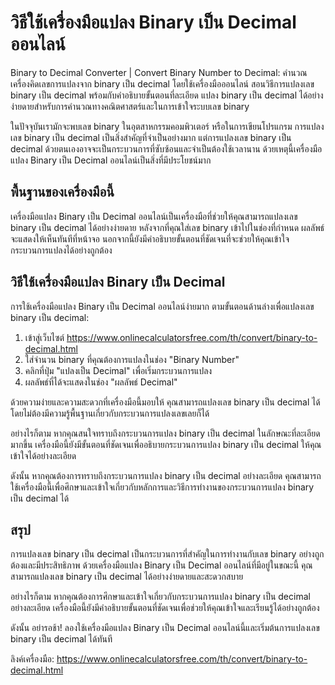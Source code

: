 วิธีใช้เครื่องมือแปลง Binary เป็น Decimal ออนไลน์
=================================================

Binary to Decimal Converter | Convert Binary Number to Decimal: คำนวณเครื่องคิดเลขการแปลงจาก binary เป็น decimal โดยใช้เครื่องมือออนไลน์ สอนวิธีการแปลงเลข binary เป็น decimal พร้อมกับคำอธิบายขั้นตอนที่ละเอียด แปลง binary เป็น decimal ได้อย่างง่ายดายสำหรับการคำนวณทางคณิตศาสตร์และในการเข้าใจระบบเลข binary

ในปัจจุบันเรามักจะพบเลข binary ในอุตสาหกรรมคอมพิวเตอร์ หรือในการเขียนโปรแกรม การแปลงเลข binary เป็น decimal เป็นสิ่งสำคัญที่จำเป็นอย่างมาก แต่การแปลงเลข binary เป็น decimal ด้วยตนเองอาจจะเป็นกระบวนการที่ซับซ้อนและจำเป็นต้องใช้เวลานาน ด้วยเหตุนี้เครื่องมือแปลง Binary เป็น Decimal ออนไลน์เป็นสิ่งที่มีประโยชน์มาก

พื้นฐานของเครื่องมือนี้
-----------------------

เครื่องมือแปลง Binary เป็น Decimal ออนไลน์เป็นเครื่องมือที่ช่วยให้คุณสามารถแปลงเลข binary เป็น decimal ได้อย่างง่ายดาย หลังจากที่คุณใส่เลข binary เข้าไปในช่องที่กำหนด ผลลัพธ์จะแสดงให้เห็นทันทีที่หน้าจอ นอกจากนี้ยังมีคำอธิบายขั้นตอนที่ชัดเจนที่จะช่วยให้คุณเข้าใจกระบวนการแปลงได้อย่างถูกต้อง

วิธีใช้เครื่องมือแปลง Binary เป็น Decimal
-----------------------------------------

การใช้เครื่องมือแปลง Binary เป็น Decimal ออนไลน์ง่ายมาก ตามขั้นตอนด้านล่างเพื่อแปลงเลข binary เป็น decimal:

1. เข้าสู่เว็บไซต์ <https://www.onlinecalculatorsfree.com/th/convert/binary-to-decimal.html>
2. ใส่จำนวน binary ที่คุณต้องการแปลงในช่อง "Binary Number"
3. คลิกที่ปุ่ม "แปลงเป็น Decimal" เพื่อเริ่มกระบวนการแปลง
4. ผลลัพธ์ที่ได้จะแสดงในช่อง "ผลลัพธ์ Decimal"

ด้วยความง่ายและความสะดวกที่เครื่องมือนี้มอบให้ คุณสามารถแปลงเลข binary เป็น decimal ได้โดยไม่ต้องมีความรู้พื้นฐานเกี่ยวกับกระบวนการแปลงเลขเลยก็ได้

อย่างไรก็ตาม หากคุณสนใจทราบถึงกระบวนการแปลง binary เป็น decimal ในลักษณะที่ละเอียดมากขึ้น เครื่องมือนี้ยังมีขั้นตอนที่ชัดเจนเพื่ออธิบายกระบวนการแปลง binary เป็น decimal ให้คุณเข้าใจได้อย่างละเอียด

ดังนั้น หากคุณต้องการทราบถึงกระบวนการแปลง binary เป็น decimal อย่างละเอียด คุณสามารถใช้เครื่องมือนี้เพื่อศึกษาและเข้าใจเกี่ยวกับหลักการและวิธีการทำงานของกระบวนการแปลง binary เป็น decimal ได้

สรุป
----

การแปลงเลข binary เป็น decimal เป็นกระบวนการที่สำคัญในการทำงานกับเลข binary อย่างถูกต้องและมีประสิทธิภาพ ด้วยเครื่องมือแปลง Binary เป็น Decimal ออนไลน์ที่มีอยู่ในขณะนี้ คุณสามารถแปลงเลข binary เป็น decimal ได้อย่างง่ายดายและสะดวกสบาย

อย่างไรก็ตาม หากคุณต้องการศึกษาและเข้าใจเกี่ยวกับกระบวนการแปลง binary เป็น decimal อย่างละเอียด เครื่องมือนี้ยังมีคำอธิบายขั้นตอนที่ชัดเจนเพื่อช่วยให้คุณเข้าใจและเรียนรู้ได้อย่างถูกต้อง

ดังนั้น อย่ารอช้า! ลองใช้เครื่องมือแปลง Binary เป็น Decimal ออนไลน์นี้และเริ่มต้นการแปลงเลข binary เป็น decimal ได้ทันที

ลิงค์เครื่องมือ: <https://www.onlinecalculatorsfree.com/th/convert/binary-to-decimal.html>